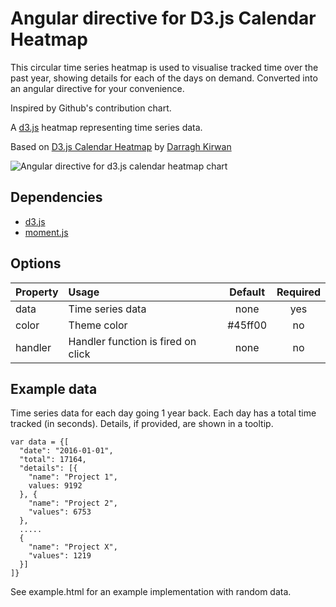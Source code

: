 # Angular directive for D3.js Calendar Heatmap

This circular time series heatmap is used to visualise tracked time over the past year, showing details for each of the days on demand.
Converted into an angular directive for your convenience.

Inspired by Github's contribution chart.

A [d3.js](https://d3js.org/) heatmap representing time series data. 

Based on [D3.js Calendar Heatmap](https://github.com/DKirwan/calendar-heatmap) by [Darragh Kirwan](https://github.com/DKirwan)

![Angular directive for d3.js calendar heatmap chart](https://raw.githubusercontent.com/g1eb/angular-calendar-heatmap/master/screenshot.png)

## Dependencies

* [d3.js](https://d3js.org/)
* [moment.js](http://momentjs.com/)

## Options

|Property        | Usage           | Default  | Required |
|:------------- |:-------------|:-----:|:-----:|
| data | Time series data | none | yes |
| color | Theme color | #45ff00 | no |
| handler | Handler function is fired on click | none | no |

## Example data

Time series data for each day going 1 year back.
Each day has a total time tracked (in seconds).
Details, if provided, are shown in a tooltip.

```
var data = {[
  "date": "2016-01-01",
  "total": 17164,
  "details": [{
    "name": "Project 1",
    values: 9192
  }, {
    "name": "Project 2",
    "values": 6753
  },
  .....
  {
    "name": "Project X",
    "values": 1219
  }]
]}
```

See example.html for an example implementation with random data.
